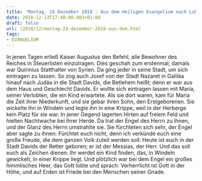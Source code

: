 ```yaml
---
title: 'Montag, 24 Dezember 2018 : Aus dem Heiligen Evangelium nach Lukas - Lk 2,1-14.'
date: 2018-12-23T17:48:00.003+01:00
draft: false
url: /2018/12/montag-24-dezember-2018-aus-dem.html
tags: 
- EVANGELIUM
---
```


In jenen Tagen erließ Kaiser Augustus den Befehl, alle Bewohner des Reiches in Steuerlisten einzutragen. Dies geschah zum erstenmal; damals war Quirinius Statthalter von Syrien. Da ging jeder in seine Stadt, um sich eintragen zu lassen. So zog auch Josef von der Stadt Nazaret in Galiläa hinauf nach Judäa in die Stadt Davids, die Betlehem heißt; denn er war aus dem Haus und Geschlecht Davids. Er wollte sich eintragen lassen mit Maria, seiner Verlobten, die ein Kind erwartete. Als sie dort waren, kam für Maria die Zeit ihrer Niederkunft, und sie gebar ihren Sohn, den Erstgeborenen. Sie wickelte ihn in Windeln und legte ihn in eine Krippe, weil in der Herberge kein Platz für sie war. In jener Gegend lagerten Hirten auf freiem Feld und hielten Nachtwache bei ihrer Herde. Da trat der Engel des Herrn zu ihnen, und der Glanz des Herrn umstrahlte sie. Sie fürchteten sich sehr, der Engel aber sagte zu ihnen: Fürchtet euch nicht, denn ich verkünde euch eine große Freude, die dem ganzen Volk zuteil werden soll: Heute ist euch in der Stadt Davids der Retter geboren; er ist der Messias, der Herr. Und das soll euch als Zeichen dienen: Ihr werdet ein Kind finden, das, in Windeln gewickelt, in einer Krippe liegt. Und plötzlich war bei dem Engel ein großes himmlisches Heer, das Gott lobte und sprach: Verherrlicht ist Gott in der Höhe, und auf Erden ist Friede bei den Menschen seiner Gnade.